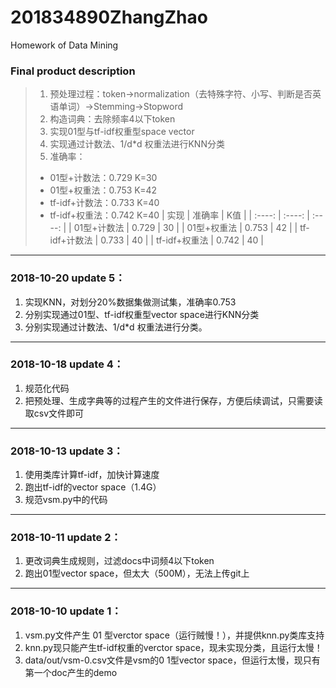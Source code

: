 # 201834890ZhangZhao
Homework of Data Mining

### Final product description 
> 1. 预处理过程：token->normalization（去特殊字符、小写、判断是否英语单词）->Stemming->Stopword
> 2. 构造词典：去除频率4以下token
> 3. 实现01型与tf-idf权重型space vector
> 4. 实现通过计数法、1/d\*d 权重法进行KNN分类
> 5. 准确率： 
>  * 01型+计数法：0.729 K=30
>  * 01型+权重法：0.753 K=42
>  * tf-idf+计数法：0.733 K=40
>  * tf-idf+权重法：0.742 K=40
|   实现        |  准确率  |   K值  |
|   :----:      | :----:  | :----: |
| 01型+计数法    |  0.729  |   30   |
| 01型+权重法    |  0.753  |   42   |
| tf-idf+计数法  |  0.733  |   40   |
| tf-idf+权重法  |  0.742  |   40   |

----------

### 2018-10-20 update 5：
1. 实现KNN，对划分20%数据集做测试集，准确率0.753
2. 分别实现通过01型、tf-idf权重型vector space进行KNN分类
3. 分别实现通过计数法、1/d\*d 权重法进行分类。

----------

### 2018-10-18 update 4：
1. 规范化代码
2. 把预处理、生成字典等的过程产生的文件进行保存，方便后续调试，只需要读取csv文件即可

----------

### 2018-10-13 update 3：
1. 使用类库计算tf-idf，加快计算速度
2. 跑出tf-idf的vector space（1.4G）
3. 规范vsm.py中的代码

----------

### 2018-10-11 update 2：
1. 更改词典生成规则，过滤docs中词频4以下token
2. 跑出01型vector space，但太大（500M），无法上传git上

----------

### 2018-10-10 update 1：
1. vsm.py文件产生 01 型verctor space（运行贼慢！），并提供knn.py类库支持
2. knn.py现只能产生tf-idf权重的verctor space，现未实现分类，且运行太慢！
3. data/out/vsm-0.csv文件是vsm的0 1型vector space，但运行太慢，现只有第一个doc产生的demo
